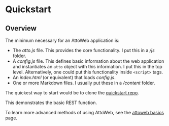 # Quickstart

## Overview
The minimum necessary for an AttoWeb application is:

* The _atto.js_ file. This provides the core functionality. I put this in a _/js_ folder.
* A _config.js_ file. This defines basic information about the web application and instantiates an
  `atto` object with this information. I put this in the top level. Alternatively, one could put this
  functionality inside `<script>` tags.
* An _index.html_ (or equivalent) that loads _config.js_.
* One or more Markdown files. I usually put these in a _/content_ folder.

The quickest way to start would be to clone the [quickstart repo](_https://github.com/AttoWeb/quickstart).

This demonstrates the basic REST function.

To learn more advanced methods of using AttoWeb, see the [attoweb basics](#target=main&source=content/attoweb-basics) page.
